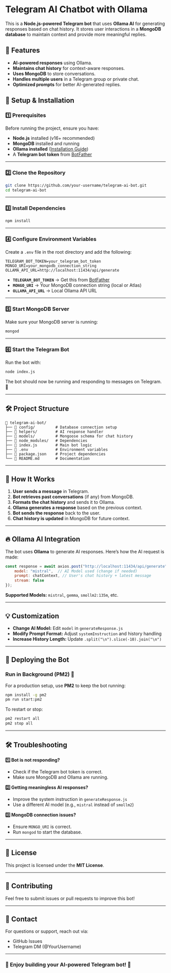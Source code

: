 # Telegram AI Chatbot with Ollama

This is a **Node.js-powered Telegram bot** that uses **Ollama AI** for generating responses based on chat history. It stores user interactions in a **MongoDB database** to maintain context and provide more meaningful replies.

## 📌 Features
- **AI-powered responses** using Ollama.
- **Maintains chat history** for context-aware responses.
- **Uses MongoDB** to store conversations.
- **Handles multiple users** in a Telegram group or private chat.
- **Optimized prompts** for better AI-generated replies.

## 🚀 Setup & Installation

### **1️⃣ Prerequisites**
Before running the project, ensure you have:
- **Node.js** installed (v16+ recommended)
- **MongoDB** installed and running
- **Ollama installed** ([Installation Guide](https://ollama.ai))
- A **Telegram bot token** from [BotFather](https://t.me/botfather)

---
### **2️⃣ Clone the Repository**
```sh
git clone https://github.com/your-username/telegram-ai-bot.git
cd telegram-ai-bot
```

---
### **3️⃣ Install Dependencies**
```sh
npm install
```

---
### **4️⃣ Configure Environment Variables**
Create a `.env` file in the root directory and add the following:
```env
TELEGRAM_BOT_TOKEN=your_telegram_bot_token
MONGO_URI=your_mongodb_connection_string
OLLAMA_API_URL=http://localhost:11434/api/generate
```

- **`TELEGRAM_BOT_TOKEN`** → Get this from [BotFather](https://t.me/botfather)
- **`MONGO_URI`** → Your MongoDB connection string (local or Atlas)
- **`OLLAMA_API_URL`** → Local Ollama API URL

---
### **5️⃣ Start MongoDB Server**
Make sure your MongoDB server is running:
```sh
mongod
```

---
### **6️⃣ Start the Telegram Bot**
Run the bot with:
```sh
node index.js
```
The bot should now be running and responding to messages on Telegram. 🎉

---
## 🛠 Project Structure
```
📂 telegram-ai-bot/
├── 📁 config/         # Database connection setup
├── 📁 helpers/        # AI response handler
├── 📁 models/         # Mongoose schema for chat history
├── 📁 node_modules/   # Dependencies
├── 📄 index.js        # Main bot logic
├── 📄 .env            # Environment variables
├── 📄 package.json    # Project dependencies
└── 📄 README.md       # Documentation
```

---
## 📝 How It Works
1. **User sends a message** in Telegram.
2. **Bot retrieves past conversations** (if any) from MongoDB.
3. **Formats the chat history** and sends it to Ollama.
4. **Ollama generates a response** based on the previous context.
5. **Bot sends the response** back to the user.
6. **Chat history is updated** in MongoDB for future context.

---
## 🔥 Ollama AI Integration
The bot uses **Ollama** to generate AI responses. Here’s how the AI request is made:
```javascript
const response = await axios.post("http://localhost:11434/api/generate", {
    model: "mistral",  // AI Model used (change if needed)
    prompt: chatContext, // User's chat history + latest message
    stream: false
});
```
**Supported Models:** `mistral`, `gemma`, `smollm2:135m`, etc.

---
## 💡 Customization
- **Change AI Model:** Edit `model` in `generateResponse.js`
- **Modify Prompt Format:** Adjust `systemInstruction` and history handling
- **Increase History Length:** Update `.split("\n").slice(-10).join("\n")`

---
## 🤖 Deploying the Bot
### **Run in Background (PM2) 📌**
For a production setup, use **PM2** to keep the bot running:
```sh
npm install -g pm2
pm run start:pm2
```
To restart or stop:
```sh
pm2 restart all
pm2 stop all
```

---
## 🛠 Troubleshooting
**1️⃣ Bot is not responding?**
- Check if the Telegram bot token is correct.
- Make sure MongoDB and Ollama are running.

**2️⃣ Getting meaningless AI responses?**
- Improve the system instruction in `generateResponse.js`
- Use a different AI model (e.g., `mistral` instead of `smollm2`)

**3️⃣ MongoDB connection issues?**
- Ensure `MONGO_URI` is correct.
- Run `mongod` to start the database.

---
## 📜 License
This project is licensed under the **MIT License**.

---
## 🤝 Contributing
Feel free to submit issues or pull requests to improve this bot!

---
## 📩 Contact
For questions or support, reach out via:
- GitHub Issues
- Telegram DM (@YourUsername)

---
### 🎉 Enjoy building your AI-powered Telegram bot! 🚀

